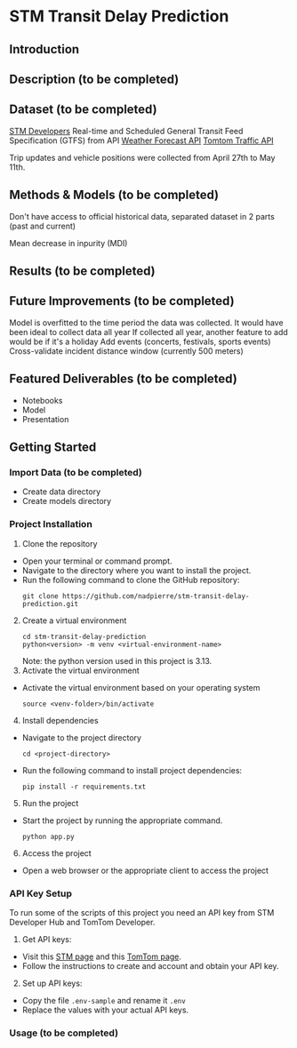 # STM Transit Delay Prediction

## Introduction

## Description (to be completed)

## Dataset (to be completed)

[STM Developers](https://www.stm.info/en/about/developers)
Real-time and Scheduled General Transit Feed Specification (GTFS) from API
[Weather Forecast API](https://open-meteo.com/en/docs)
[Tomtom Traffic API](https://developer.tomtom.com/)

Trip updates and vehicle positions were collected from April 27th to May 11th.

## Methods & Models (to be completed)

Don't have access to official historical data, separated dataset in 2 parts (past and current)

Mean decrease in inpurity (MDI)

## Results (to be completed)

## Future Improvements (to be completed)

Model is overfitted to the time period the data was collected. It would have been ideal to collect data all year
If collected all year, another feature to add would be if it's a holiday
Add events (concerts, festivals, sports events)
Cross-validate incident distance window (currently 500 meters)

## Featured Deliverables (to be completed)

- Notebooks
- Model
- Presentation

## Getting Started

### Import Data (to be completed)

- Create data directory
- Create models directory

### Project Installation

1. Clone the repository

- Open your terminal or command prompt.
- Navigate to the directory where you want to install the project.
- Run the following command to clone the GitHub repository:
  ```
  git clone https://github.com/nadpierre/stm-transit-delay-prediction.git
  ```

2. Create a virtual environment
   ```
   cd stm-transit-delay-prediction
   python<version> -m venv <virtual-environment-name>
   ```
   Note: the python version used in this project is 3.13.
3. Activate the virtual environment

- Activate the virtual environment based on your operating system
  ```
  source <venv-folder>/bin/activate
  ```

4. Install dependencies

- Navigate to the project directory
  ```
  cd <project-directory>
  ```
- Run the following command to install project dependencies:
  ```
  pip install -r requirements.txt
  ```

5. Run the project

- Start the project by running the appropriate command.
  ```
  python app.py
  ```

6. Access the project

- Open a web browser or the appropriate client to access the project

### API Key Setup

To run some of the scripts of this project you need an API key from STM Developer Hub and TomTom Developer.

1. Get API keys:

- Visit this [STM page](https://www.stm.info/en/about/developers/faq-new-api-hub) and this [TomTom page](https://developer.tomtom.com/knowledgebase/platform/articles/how-to-get-an-tomtom-api-key/).
- Follow the instructions to create and account and obtain your API key.

2. Set up API keys:

- Copy the file `.env-sample` and rename it `.env`
- Replace the values with your actual API keys.

### Usage (to be completed)

